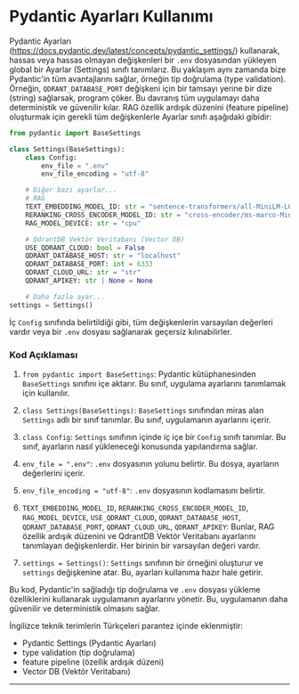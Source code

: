 # Pydantic Ayarları Kullanımı
Pydantic Ayarları (https://docs.pydantic.dev/latest/concepts/pydantic_settings/) kullanarak, hassas veya hassas olmayan değişkenleri bir `.env` dosyasından yükleyen global bir Ayarlar (Settings) sınıfı tanımlarız. Bu yaklaşım aynı zamanda bize Pydantic'in tüm avantajlarını sağlar, örneğin tip doğrulama (type validation). Örneğin, `QDRANT_DATABASE_PORT` değişkeni için bir tamsayı yerine bir dize (string) sağlarsak, program çöker. Bu davranış tüm uygulamayı daha deterministik ve güvenilir kılar. RAG özellik ardışık düzenini (feature pipeline) oluşturmak için gerekli tüm değişkenlerle Ayarlar sınıfı aşağıdaki gibidir:

```python
from pydantic import BaseSettings

class Settings(BaseSettings):
    class Config:
        env_file = ".env"
        env_file_encoding = "utf-8"

    # Diğer bazı ayarlar...
    # RAG 
    TEXT_EMBEDDING_MODEL_ID: str = "sentence-transformers/all-MiniLM-L6-v2"
    RERANKING_CROSS_ENCODER_MODEL_ID: str = "cross-encoder/ms-marco-MiniLM-L-4-v2"
    RAG_MODEL_DEVICE: str = "cpu"

    # QdrantDB Vektör Veritabanı (Vector DB)
    USE_QDRANT_CLOUD: bool = False
    QDRANT_DATABASE_HOST: str = "localhost"
    QDRANT_DATABASE_PORT: int = 6333
    QDRANT_CLOUD_URL: str = "str"
    QDRANT_APIKEY: str | None = None

    # Daha fazla ayar...
settings = Settings()
```

İç `Config` sınıfında belirtildiği gibi, tüm değişkenlerin varsayılan değerleri vardır veya bir `.env` dosyası sağlanarak geçersiz kılınabilirler.

### Kod Açıklaması

1. `from pydantic import BaseSettings`: Pydantic kütüphanesinden `BaseSettings` sınıfını içe aktarır. Bu sınıf, uygulama ayarlarını tanımlamak için kullanılır.

2. `class Settings(BaseSettings)`: `BaseSettings` sınıfından miras alan `Settings` adlı bir sınıf tanımlar. Bu sınıf, uygulamanın ayarlarını içerir.

3. `class Config`: `Settings` sınıfının içinde iç içe bir `Config` sınıfı tanımlar. Bu sınıf, ayarların nasıl yükleneceği konusunda yapılandırma sağlar.

4. `env_file = ".env"`: `.env` dosyasının yolunu belirtir. Bu dosya, ayarların değerlerini içerir.

5. `env_file_encoding = "utf-8"`: `.env` dosyasının kodlamasını belirtir.

6. `TEXT_EMBEDDING_MODEL_ID`, `RERANKING_CROSS_ENCODER_MODEL_ID`, `RAG_MODEL_DEVICE`, `USE_QDRANT_CLOUD`, `QDRANT_DATABASE_HOST`, `QDRANT_DATABASE_PORT`, `QDRANT_CLOUD_URL`, `QDRANT_APIKEY`: Bunlar, RAG özellik ardışık düzenini ve QdrantDB Vektör Veritabanı ayarlarını tanımlayan değişkenlerdir. Her birinin bir varsayılan değeri vardır.

7. `settings = Settings()`: `Settings` sınıfının bir örneğini oluşturur ve `settings` değişkenine atar. Bu, ayarları kullanıma hazır hale getirir.

Bu kod, Pydantic'in sağladığı tip doğrulama ve `.env` dosyası yükleme özelliklerini kullanarak uygulamanın ayarlarını yönetir. Bu, uygulamanın daha güvenilir ve deterministik olmasını sağlar. 

İngilizce teknik terimlerin Türkçeleri parantez içinde eklenmiştir:
- Pydantic Settings (Pydantic Ayarları)
- type validation (tip doğrulama)
- feature pipeline (özellik ardışık düzeni)
- Vector DB (Vektör Veritabanı)

---

